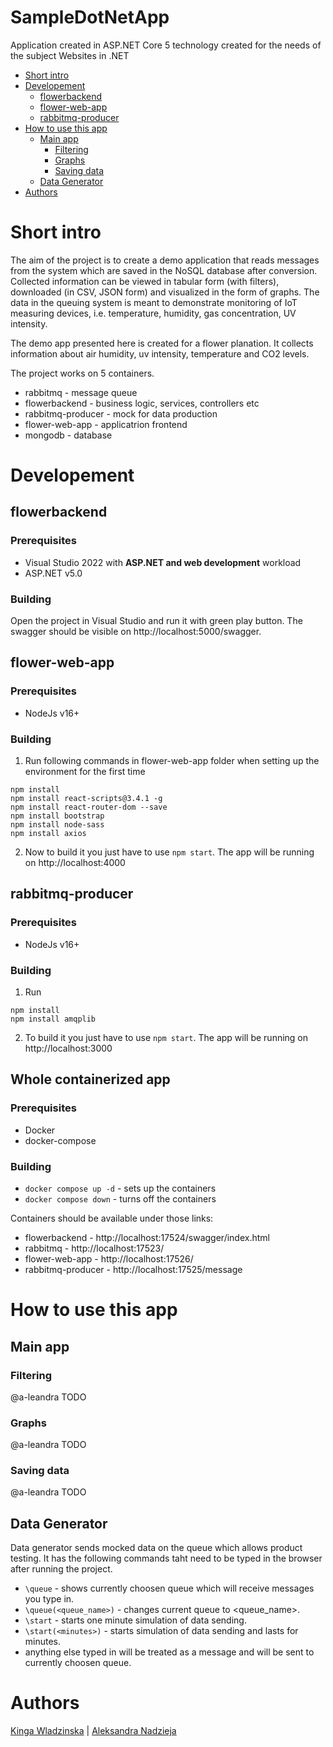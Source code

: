 # SampleDotNetApp
Application created in ASP.NET Core 5 technology created for the needs of the subject Websites in .NET

* [Short intro](#short-intro)
* [Developement](#developement)
    * [flowerbackend](#flowerbackend)
    * [flower-web-app](#flower-web-app)
    * [rabbitmq-producer](#rabbitmq-producer)
* [How to use this app](#how-to-use-this-app)
    * [Main app](#main-app)
        * [Filtering](#filtering)
        * [Graphs](#graphs)
        * [Saving data](#saving-data)
    * [Data Generator](#data-generator)
* [Authors](#authors)


# Short intro
The aim of the project is to create a demo application that reads messages from the system which are saved in the NoSQL database after conversion. Collected information can be viewed in tabular form (with filters), downloaded (in CSV, JSON form) and visualized in the form of graphs. The data in the queuing system is meant to demonstrate monitoring of IoT measuring devices, i.e. temperature, humidity, gas concentration, UV intensity.

The demo app presented here is created for a flower planation. It collects information about air humidity, uv intensity, temperature and CO2 levels.

The project works on 5 containers.
- rabbitmq - message queue
- flowerbackend - business logic, services, controllers etc
- rabbitmq-producer - mock for data production
- flower-web-app - applicatrion frontend
- mongodb - database

# Developement
## flowerbackend
### Prerequisites
- Visual Studio 2022 with **ASP.NET and web development** workload
- ASP.NET v5.0

### Building
Open the project in Visual Studio and run it with green play button. The swagger should be visible on http://localhost:5000/swagger.

## flower-web-app
### Prerequisites
- NodeJs v16+

### Building
1. Run following commands in flower-web-app folder when setting up the environment for the first time
```
npm install
npm install react-scripts@3.4.1 -g
npm install react-router-dom --save
npm install bootstrap
npm install node-sass
npm install axios
```

2. Now to build it you just have to use `npm start`. The app will be running on http://localhost:4000


## rabbitmq-producer
### Prerequisites
- NodeJs v16+

### Building
1. Run 
```
npm install
npm install amqplib
```

2. To build it you just have to use `npm start`. The app will be running on http://localhost:3000

## Whole containerized app
### Prerequisites
- Docker
- docker-compose

### Building
- `docker compose up -d` - sets up the containers
- `docker compose down` - turns off the containers

Containers should be available under those links:
- flowerbackend - http://localhost:17524/swagger/index.html
- rabbitmq - http://localhost:17523/
- flower-web-app - http://localhost:17526/
- rabbitmq-producer - http://localhost:17525/message


# How to use this app
## Main app
### Filtering
@a-leandra TODO

### Graphs
@a-leandra TODO

### Saving data
@a-leandra TODO

## Data Generator
Data generator sends mocked data on the queue which allows product testing. It has the following commands taht need to be typed in the browser after running the project.

- `\queue` - shows currently choosen queue which will receive messages you type in.
- `\queue(<queue_name>)` - changes current queue to <queue_name>.
- `\start` - starts one minute simulation of data sending.
- `\start(<minutes>)` - starts simulation of data sending and lasts for <minutes> minutes.
- anything else typed in will be treated as a message and will be sent to currently choosen queue.


# Authors
[Kinga Wladzinska](https://github.com/Popularkiya) |
[Aleksandra Nadzieja](https://github.com/a-leandra)